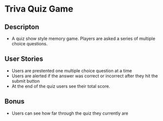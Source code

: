 # Triva Quiz Game 
 ## Descripton
 * A quiz show style memory game. Players are asked a series of multiple choice questions.

 ## User Stories 
 * Users are prestented one multiple choice question at a time 
 * Users are alerted if the answer was correct or incorrect after they hit the submit button
 * At the end of the quiz users see their total score.  
 
 ## Bonus 
 * Users can see how far through the quiz they currently are